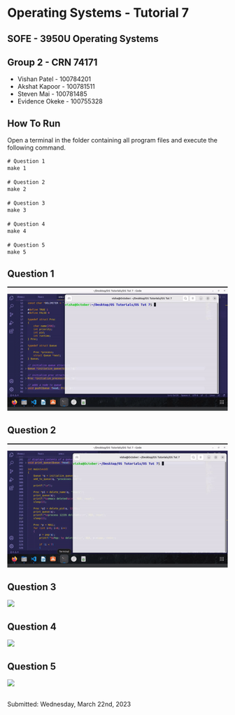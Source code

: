 # Operating Systems - Tutorial 7
## SOFE - 3950U Operating Systems

## Group 2 - CRN 74171
- Vishan Patel - 100784201
- Akshat Kapoor - 100781511
- Steven Mai - 100781485
- Evidence Okeke - 100755328

## How To Run
Open a terminal in the folder containing all program files and execute the following command.
```
# Question 1
make 1

# Question 2
make 2

# Question 3
make 3

# Question 4
make 4

# Question 5
make 5
```
## Question 1
![](https://github.com/23Vishan/OS-Tutorial-7/blob/main/Gifs/1.gif)

## Question 2
![](https://github.com/23Vishan/OS-Tutorial-7/blob/main/Gifs/2.gif)

## Question 3
![](https://github.com/23Vishan/OS-Tutorial-7/blob/main/videos/3.gif)

## Question 4
![](https://github.com/23Vishan/OS-Tutorial-7/blob/main/videos/4.gif)

## Question 5
![](https://github.com/23Vishan/OS-Tutorial-7/blob/main/videos/5.gif)

##
Submitted: Wednesday, March 22nd, 2023

